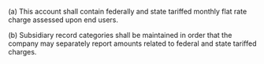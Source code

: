 (a) This account shall contain federally and state tariffed monthly flat rate charge assessed upon end users.

(b) Subsidiary record categories shall be maintained in order that the company may separately report amounts related to federal and state tariffed charges.

